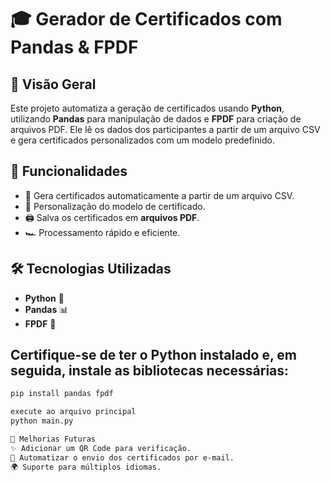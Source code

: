 # 🎓 Gerador de Certificados com Pandas & FPDF

## 📌 Visão Geral
Este projeto automatiza a geração de certificados usando **Python**, utilizando **Pandas** para manipulação de dados e **FPDF** para criação de arquivos PDF. Ele lê os dados dos participantes a partir de um arquivo CSV e gera certificados personalizados com um modelo predefinido.

## 🚀 Funcionalidades
- 📄 Gera certificados automaticamente a partir de um arquivo CSV.
- 🎨 Personalização do modelo de certificado.
- 🖨️ Salva os certificados em **arquivos PDF**.
- 🏎️ Processamento rápido e eficiente.

## 🛠️ Tecnologias Utilizadas
- **Python** 🐍
- **Pandas** 📊
- **FPDF** 📄

## Certifique-se de ter o Python instalado e, em seguida, instale as bibliotecas necessárias:
```bash
pip install pandas fpdf

execute ao arquivo principal
python main.py

📌 Melhorias Futuras
✨ Adicionar um QR Code para verificação.
📧 Automatizar o envio dos certificados por e-mail.
🌍 Suporte para múltiplos idiomas.
